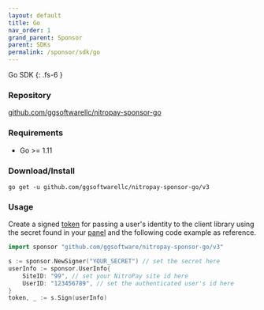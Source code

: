 ```yaml
---
layout: default
title: Go
nav_order: 1
grand_parent: Sponsor
parent: SDKs
permalink: /sponsor/sdk/go
---
```


Go SDK
{: .fs-6 }

### Repository

[github.com/ggsoftwarellc/nitropay-sponsor-go](https://github.com/ggsoftwarellc/nitropay-sponsor-go)

### Requirements

- Go >= 1.11

### Download/Install

`go get -u github.com/ggsoftwarellc/nitropay-sponsor-go/v3`

### Usage

Create a signed [token](/sponsor/token) for passing a user's identity to the client library using the secret found in your [panel](https://panel.nitropay.com/sponsor/brands) and the following code example as reference.

```go
import sponsor "github.com/ggsoftware/nitropay-sponsor-go/v3"

s := sponsor.NewSigner("YOUR_SECRET") // set the secret here
userInfo := sponsor.UserInfo{
    SiteID: "99", // set your NitroPay site id here
    UserID: "123456789", // set the authenticated user's id here
}
token, _ := s.Sign(userInfo)
```
